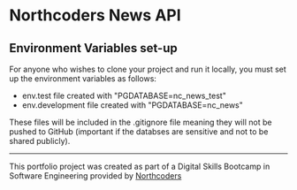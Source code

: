 # Northcoders News API

## Environment Variables set-up

For anyone who wishes to clone your project and run it locally, you must set up the environment variables as follows:

-   env.test file created with "PGDATABASE=nc_news_test"
-   env.development file created with "PGDATABASE=nc_news"

These files will be included in the .gitignore file meaning they will not be pushed to GitHub (important if the databses are sensitive and not to be shared publicly).

---

This portfolio project was created as part of a Digital Skills Bootcamp in Software Engineering provided by [Northcoders](https://northcoders.com/)
